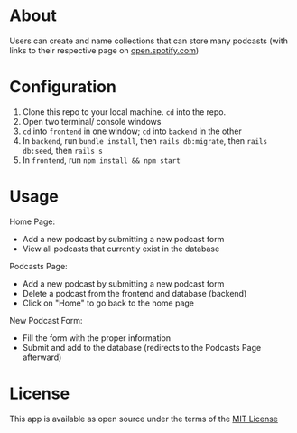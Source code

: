 # About
Users can create and name collections that can store many podcasts (with links to their respective page on [open.spotify.com](open.spotify.com))

# Configuration
1. Clone this repo to your local machine. `cd` into the repo.
2. Open two terminal/ console windows
3. `cd` into `frontend` in one window; `cd` into `backend` in the other
4. In `backend`, run `bundle install`, then `rails db:migrate`, then `rails db:seed`, then `rails s`
5. In `frontend`, run `npm install && npm start`


# Usage
Home Page:

* Add a new podcast by submitting a new podcast form
* View all podcasts that currently exist in the database

Podcasts Page:

* Add a new podcast by submitting a new podcast form
* Delete a podcast from the frontend and database (backend)
* Click on "Home" to go back to the home page

New Podcast Form:

* Fill the form with the proper information
* Submit and add to the database (redirects to the Podcasts Page afterward)

# License
This app is available as open source under the terms of the [MIT License](https://opensource.org/licenses/MIT)
